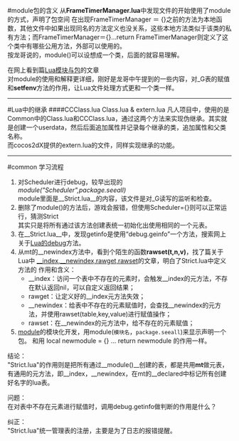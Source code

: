 



#module包的含义
从**FrameTimerManager.lua**中发现文件的开始使用了module的方式，声明了包空间
在出现FrameTimerManager ＝ {}之前的方法为本地函数，其他文件中如果出现同名的方法定义也没关系，这些本地方法类似于该类的私有方法；而FrameTimerManager＝{}...return FrameTimerManager则定义了这个类中有哪些公用方法，外部可以使用的。    
按龙哥说的，module()可以设想成一个类，后面的就容易理解。    

在网上看到篇[Lua模块与包][4]的文章    
对module的使用和解释更详细，刚好是龙哥中午提到的一些内容，对_G表的赋值和**setfenv**方法的作用，让Lua文件处理方式更和一个类一样。


-----

#Lua中的继承
####CCClass.lua  Class.lua  & extern.lua
凡人项目中，使用的是Common中的Class.lua和CCClass.lua，通过这两个方法来实现伪继承。其实就是创建一个userdata，然后后面追加属性并记录每个继承的类，追加属性和父类名称。   
而cocos2dX提供的extern.lua的文件，同样实现继承的功能。

-------

#common 学习流程
1. 对Scheduler进行debug，较早出现的 *module("Scheduler",package.seeall)*   
   module里面是__Strict.lua__的内容，该文件是对_G读写的监听和检查。
2. 删除了module()的方法后，游戏会报错，但使用Scheduler={}则可以正常运行，猜测Strict   
   其实只是将所有通过该方法创建表统一初始化出使用相同的一个元表。
3. 在__Strict.lua__中，发现getinfo是使用“debug.geinfo”一个方法，搜索网上关于[Lua的debug][1]方法。
4. 从mt的__newindex方法中，看到个陌生的函数**rawset(t,n,v)**，找了篇关于Lua中	[__index,__newindex,rawget,rawset][2]的文章，明白了Strict.lua中定义方法的    	作用和含义：    
	+ __index：访问一个表中不存在的元素时，会触发__index的元方法，不存在默认返回nil，可以自定义返回结果；
	+ rawget：让定义好的__index元方法失效；
	+ __newindex：给表中不存在的元素赋值时，会查找__newindex的元方法，并使用rawset(table,key,value)进行赋值操作；
	+ rawset：在__newindex的元方法中，给不存在的元素赋值；  
5. [module][3]的模块化开发，用module(`模块名`，`package.seeall`)来显示声明一个包。	和用		local newmodule = {} ... return newmodule 的作用一样。
	 	
结论：    
	"Strict.lua"的作用则是把所有通过__module()__创建的表，都是共用**mt**做元表，有通用的元方法，即__index，__newindex，在mt的__declared中标记所有创建好名字的lua表。   

问题：    
	在对表中不存在元素进行赋值时，调用debug.getinfo做判断的作用是什么？

纠正：    
	"Strict.lua"统一管理表的注册，主要是为了日志的报错提醒。




















[1]:http://blog.csdn.net/snlscript/article/details/17138193
[2]:http://blog.csdn.net/wangbin_jxust/article/details/12108189
[3]:http://blog.kenshinx.me/blog/lua-module/
[4]:http://www.cnblogs.com/stephen-liu74/archive/2012/03/28/2421283.html